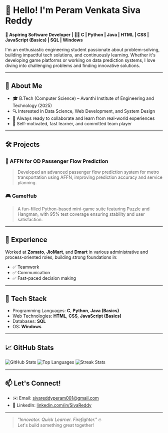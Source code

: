 # 👋 Hello! I'm Peram Venkata Siva Reddy

**🚀 Aspiring Software Developer | 👨‍💻 C | Python | Java | HTML | CSS | JavaScript (Basics) | SQL | Windows**

I'm an enthusiastic engineering student passionate about problem-solving, building impactful tech solutions, and continuously learning. Whether it's developing game platforms or working on data prediction systems, I love diving into challenging problems and finding innovative solutions.

---

## 🧠 About Me

- 🎓 B.Tech (Computer Science) – Avanthi Institute of Engineering and Technology (2025)
- 🔍 Interested in Data Science, Web Development, and System Design
- 💬 Always ready to collaborate and learn from real-world experiences
- 🎯 Self-motivated, fast learner, and committed team player

---

## 🛠️ Projects

### 🔁 AFFN for OD Passenger Flow Prediction
> Developed an advanced passenger flow prediction system for metro transportation using AFFN, improving prediction accuracy and service planning.

### 🎮 GameHub
> A fun-filled Python-based mini-game suite featuring Puzzle and Hangman, with 95% test coverage ensuring stability and user satisfaction.

---

## 💼 Experience

Worked at **Zomato**, **JioMart**, and **Dmart** in various administrative and process-oriented roles, building strong foundations in:

- ✅ Teamwork
- ✅ Communication
- ✅ Fast-paced decision making

---

## 🧰 Tech Stack

- Programming Languages: **C**, **Python**, **Java (Basics)**
- Web Technologies: **HTML**, **CSS**, **JavaScript (Basics)**
- Databases: **SQL**
- OS: **Windows**

---

## 📈 GitHub Stats

![GitHub Stats](https://github-readme-stats.vercel.app/api?username=SivaReddyPeram&show_icons=true&theme=radical)
![Top Languages](https://github-readme-stats.vercel.app/api/top-langs/?username=SivaReddyPeram&layout=compact&theme=radical)
![Streak Stats](https://streak-stats.demolab.com?user=SivaReddyPeram&theme=radical)

---

## 📫 Let's Connect!

- ✉️ Email: [sivareddyperam001@gmail.com](mailto:sivareddyperam001@gmail.com)
- 🔗 LinkedIn: [linkedin.com/in/SivaReddy](https://www.linkedin.com/in/SivaReddy)

---

> *"Innovator. Quick Learner. Firefighter."* 🔥  
> Let's build something great together!

